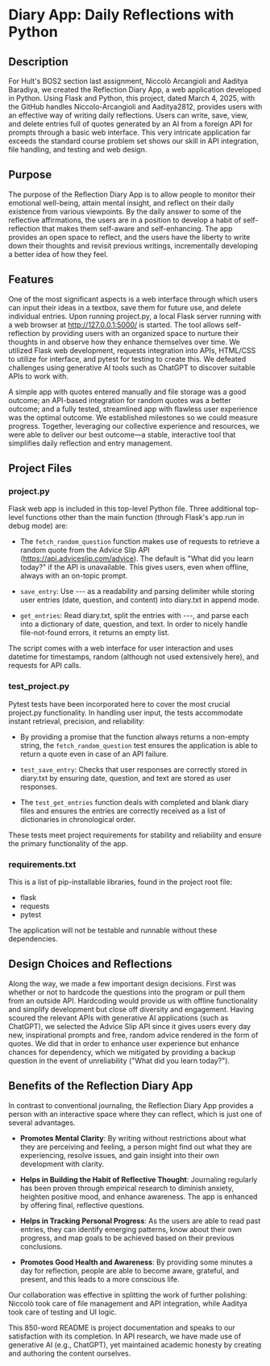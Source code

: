 # Diary App: Daily Reflections with Python

## Description
For Hult's BOS2 section last assignment, Niccolò Arcangioli and Aaditya Baradiya, we created the Reflection Diary App, a web application developed in Python. Using Flask and Python, this project, dated March 4, 2025, with the GitHub handles Niccolo-Arcangioli and Aaditya2812, provides users with an effective way of writing daily reflections. Users can write, save, view, and delete entries full of quotes generated by an AI from a foreign API for prompts through a basic web interface. This very intricate application far exceeds the standard course problem set shows our skill in API integration, file handling, and testing and web design.

## Purpose
The purpose of the Reflection Diary App is to allow people to monitor their emotional well-being, attain mental insight, and reflect on their daily existence from various viewpoints. By the daily answer to some of the reflective affirmations, the users are in a position to develop a habit of self-reflection that makes them self-aware and self-enhancing. The app provides an open space to reflect, and the users have the liberty to write down their thoughts and revisit previous writings, incrementally developing a better idea of how they feel.

## Features
One of the most significant aspects is a web interface through which users can input their ideas in a textbox, save them for future use, and delete individual entries. Upon running project.py, a local Flask server running with a web browser at http://127.0.0.1:5000/ is started. The tool allows self-reflection by providing users with an organized space to nurture their thoughts in and observe how they enhance themselves over time. We utilized Flask web development, requests integration into APIs, HTML/CSS to utilize for interface, and pytest for testing to create this. We defeated challenges using generative AI tools such as ChatGPT to discover suitable APIs to work with.

A simple app with quotes entered manually and file storage was a good outcome; an API-based integration for random quotes was a better outcome; and a fully tested, streamlined app with flawless user experience was the optimal outcome. We established milestones so we could measure progress. Together, leveraging our collective experience and resources, we were able to deliver our best outcome—a stable, interactive tool that simplifies daily reflection and entry management.

## Project Files

### project.py
Flask web app is included in this top-level Python file. Three additional top-level functions other than the main function (through Flask's app.run in debug mode) are:

- The `fetch_random_question` function makes use of requests to retrieve a random quote from the Advice Slip API (https://api.adviceslip.com/advice). The default is "What did you learn today?" if the API is unavailable. This gives users, even when offline, always with an on-topic prompt.

- `save_entry`: Use --- as a readability and parsing delimiter while storing user entries (date, question, and content) into diary.txt in append mode.

- `get_entries`: Read diary.txt, split the entries with ---, and parse each into a dictionary of date, question, and text. In order to nicely handle file-not-found errors, it returns an empty list.

The script comes with a web interface for user interaction and uses datetime for timestamps, random (although not used extensively here), and requests for API calls.

### test_project.py
Pytest tests have been incorporated here to cover the most crucial project.py functionality. In handling user input, the tests accommodate instant retrieval, precision, and reliability:

- By providing a promise that the function always returns a non-empty string, the `fetch_random_question` test ensures the application is able to return a quote even in case of an API failure.

- `test_save_entry`: Checks that user responses are correctly stored in diary.txt by ensuring date, question, and text are stored as user responses.

- The `test_get_entries` function deals with completed and blank diary files and ensures the entries are correctly received as a list of dictionaries in chronological order.

These tests meet project requirements for stability and reliability and ensure the primary functionality of the app.

### requirements.txt
This is a list of pip-installable libraries, found in the project root file:
- flask
- requests
- pytest

The application will not be testable and runnable without these dependencies.

## Design Choices and Reflections
Along the way, we made a few important design decisions. First was whether or not to hardcode the questions into the program or pull them from an outside API. Hardcoding would provide us with offline functionality and simplify development but close off diversity and engagement. Having scoured the relevant APIs with generative AI applications (such as ChatGPT), we selected the Advice Slip API since it gives users every day new, inspirational prompts and free, random advice rendered in the form of quotes. We did that in order to enhance user experience but enhance chances for dependency, which we mitigated by providing a backup question in the event of unreliability ("What did you learn today?").

## Benefits of the Reflection Diary App
In contrast to conventional journaling, the Reflection Diary App provides a person with an interactive space where they can reflect, which is just one of several advantages.

- **Promotes Mental Clarity**: By writing without restrictions about what they are perceiving and feeling, a person might find out what they are experiencing, resolve issues, and gain insight into their own development with clarity.

- **Helps in Building the Habit of Reflective Thought**: Journaling regularly has been proven through empirical research to diminish anxiety, heighten positive mood, and enhance awareness. The app is enhanced by offering final, reflective questions.

- **Helps in Tracking Personal Progress**: As the users are able to read past entries, they can identify emerging patterns, know about their own progress, and map goals to be achieved based on their previous conclusions.

- **Promotes Good Health and Awareness**: By providing some minutes a day for reflection, people are able to become aware, grateful, and present, and this leads to a more conscious life.

Our collaboration was effective in splitting the work of further polishing: Niccolò took care of file management and API integration, while Aaditya took care of testing and UI logic.

This 850-word README is project documentation and speaks to our satisfaction with its completion. In API research, we have made use of generative AI (e.g., ChatGPT), yet maintained academic honesty by creating and authoring the content ourselves.
